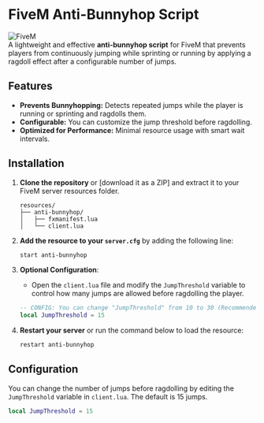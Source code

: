 # FiveM Anti-Bunnyhop Script

![FiveM](https://img.shields.io/badge/FiveM-Anti--Bunnyhop-blue.svg)  
A lightweight and effective **anti-bunnyhop script** for FiveM that prevents players from continuously jumping while sprinting or running by applying a ragdoll effect after a configurable number of jumps.

## Features
- **Prevents Bunnyhopping:** Detects repeated jumps while the player is running or sprinting and ragdolls them.
- **Configurable:** You can customize the jump threshold before ragdolling.
- **Optimized for Performance:** Minimal resource usage with smart wait intervals.

## Installation

1. **Clone the repository** or [download it as a ZIP] and extract it to your FiveM server resources folder.
    ```
    resources/
    ├── anti-bunnyhop/
    │   ├── fxmanifest.lua
    │   └── client.lua
    ```

2. **Add the resource to your `server.cfg`** by adding the following line:
    ```bash
    start anti-bunnyhop
    ```

3. **Optional Configuration**:
    - Open the `client.lua` file and modify the `JumpThreshold` variable to control how many jumps are allowed before ragdolling the player.
    ```lua
    -- CONFIG: You can change "JumpThreshold" from 10 to 30 (Recommended: 15)
    local JumpThreshold = 15
    ```

4. **Restart your server** or run the command below to load the resource:
    ```bash
    restart anti-bunnyhop
    ```

## Configuration

You can change the number of jumps before ragdolling by editing the `JumpThreshold` variable in `client.lua`. The default is 15 jumps.

```lua
local JumpThreshold = 15
